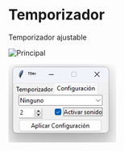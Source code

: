 # Temporizador
Temporizador ajustable

![Principal](https://github.com/Thoraal/Temporizador/blob/main/Principal.jpg|250x250)

![Configuración](https://github.com/Thoraal/Temporizador/blob/main/Configuraci%C3%B3n.jpg)
